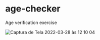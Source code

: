 # age-checker
Age verification exercise

![Captura de Tela 2022-03-28 às 12 10 04](https://user-images.githubusercontent.com/101880897/160430328-6ea150d0-bf74-4b9d-8d56-9d82ccbefd99.png)
